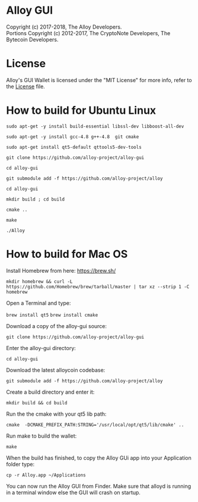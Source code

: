 # Alloy GUI

Copyright (c) 2017-2018, The Alloy Developers.   
Portions Copyright (c) 2012-2017, The CryptoNote Developers, The Bytecoin Developers.

# License

Alloy's GUI Wallet is licensed under the "MIT License" for more info, refer to the [License](LICENSE) file.

# How to build for Ubuntu Linux

```sudo apt-get -y install build-essential libssl-dev libboost-all-dev```

```sudo apt-get -y install gcc-4.8 g++-4.8  git cmake```

```sudo apt-get install qt5-default qttools5-dev-tools```


```git clone https://github.com/alloy-project/alloy-gui```

```cd alloy-gui```

```git submodule add -f https://github.com/alloy-project/alloy```

```cd alloy-gui```

```mkdir build ; cd build```

```cmake ..```

```make```

```./Alloy```



# How to build for Mac OS 

Install Homebrew from here: https://brew.sh/

```mkdir homebrew && curl -L https://github.com/Homebrew/brew/tarball/master | tar xz --strip 1 -C homebrew```

Open a Terminal and type: 

```brew install qt5```
```brew install cmake```

Download a copy of the alloy-gui source:

```git clone https://github.com/alloy-project/alloy-gui```

Enter the alloy-gui directory:

```cd alloy-gui```

Download the latest alloycoin codebase:

```git submodule add -f https://github.com/alloy-project/alloy```

Create a build directory and enter it:

```mkdir build && cd build```

Run the the cmake with your qt5 lib path:

```cmake  -DCMAKE_PREFIX_PATH:STRING='/usr/local/opt/qt5/lib/cmake' ..```

Run make to build the wallet:

```make```

When the build has finished, to copy the Alloy GUi app into your Application folder type:

```cp -r Alloy.app ~/Applications```

You can now run the Alloy GUI from Finder. Make sure that alloyd is running in a terminal window else the GUI will crash on startup.
